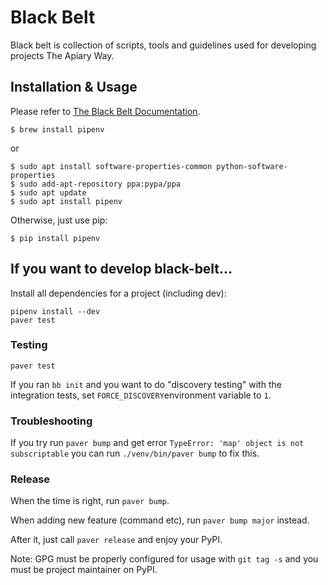 # Black Belt

Black belt is collection of scripts, tools and guidelines used for developing projects The Apiary Way.


## Installation & Usage

Please refer to [The Black Belt Documentation](http://black-belt.readthedocs.org/).

```
$ brew install pipenv
```
or

```
$ sudo apt install software-properties-common python-software-properties
$ sudo add-apt-repository ppa:pypa/ppa
$ sudo apt update
$ sudo apt install pipenv
```

Otherwise, just use pip:

```
$ pip install pipenv
```


## If you want to develop black-belt...

Install all dependencies for a project (including dev):

```
pipenv install --dev
paver test
```

### Testing

`paver test`

If you ran `bb init` and you want to do "discovery testing" with the integration tests,
set `FORCE_DISCOVERY`environment variable to `1`.

### Troubleshooting

If you try run `paver bump` and get error `TypeError: 'map' object is not subscriptable` you can run `./venv/bin/paver bump` to fix this.

### Release

When the time is right, run `paver bump`.

When adding new feature (command etc), run `paver bump major` instead.

After it, just call `paver release` and enjoy your PyPI.

Note: GPG must be properly configured for usage with `git tag -s` and you must be project maintainer on PyPI.

